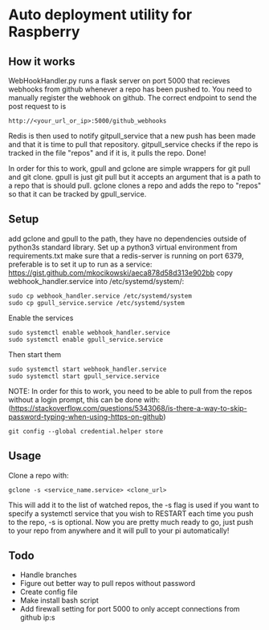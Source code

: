 # Auto deployment utility for Raspberry

## How it works
WebHookHandler.py runs a flask server on port 5000 that recieves webhooks from github whenever a repo has been pushed to. You need to manually register the webhook on github.
The correct endpoint to send the post request to is
```
http://<your_url_or_ip>:5000/github_webhooks
```
Redis is then used to notify gitpull_service that a new push has been made and that it is time to pull that repository.
gitpull_service checks if the repo is tracked in the file "repos" and if it is, it pulls the repo. Done!

In order for this to work, gpull and gclone are simple wrappers for git pull and git clone.
gpull is just git pull but it accepts an argument that is a path to a repo that is should pull.
gclone clones a repo and adds the repo to "repos" so that it can be tracked by gpull_service.

## Setup
add gclone and gpull to the path, they have no dependencies outside of python3s standard library. Set up a python3 virtual environment from requirements.txt
make sure that a redis-server is running on port 6379, preferable is to set it up to run as a service: https://gist.github.com/mkocikowski/aeca878d58d313e902bb
copy webhook_handler.service into /etc/systemd/system/:
```
sudo cp webhook_handler.service /etc/systemd/system
sudo cp gpull_service.service /etc/systemd/system
```
Enable the services
```
sudo systemctl enable webhook_handler.service
sudo systemctl enable gpull_service.service
```
Then start them
```
sudo systemctl start webhook_handler.service
sudo systemctl start gpull_service.service
```

NOTE: In order for this to work, you need to be able to pull from the repos without a login prompt, this can be done with: (https://stackoverflow.com/questions/5343068/is-there-a-way-to-skip-password-typing-when-using-https-on-github)
```
git config --global credential.helper store
```

## Usage
Clone a repo with:
```
gclone -s <service_name.service> <clone_url>
```
This will add it to the list of watched repos, the -s flag is used if you want to specify a systemctl service that you wish to RESTART each time you push to the repo, -s is optional.
Now you are pretty much ready to go, just push to your repo from anywhere and it will pull to your pi automatically!


## Todo
* Handle branches
* Figure out better way to pull repos without password
* Create config file
* Make install bash script
* Add firewall setting for port 5000 to only accept connections from github ip:s

